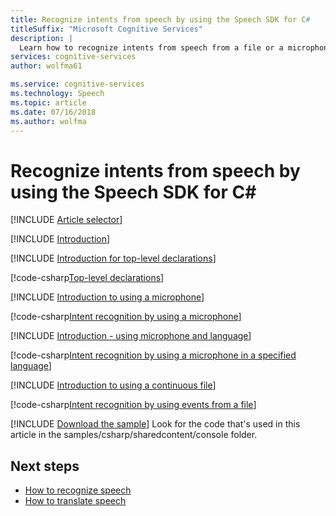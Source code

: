 ```yaml
---
title: Recognize intents from speech by using the Speech SDK for C#
titleSuffix: "Microsoft Cognitive Services"
description: |
  Learn how to recognize intents from speech from a file or a microphone by using the Speech SDK for C#.
services: cognitive-services
author: wolfma61

ms.service: cognitive-services
ms.technology: Speech
ms.topic: article
ms.date: 07/16/2018
ms.author: wolfma
---
```


# Recognize intents from speech by using the Speech SDK for C#

[!INCLUDE [Article selector](../../../includes/cognitive-services-speech-service-how-to-recognize-intents-from-speech-selector.md)]

[!INCLUDE [Introduction](../../../includes/cognitive-services-speech-service-how-to-recognize-intents-from-speech-intro.md)]

[!INCLUDE [Introduction for top-level declarations](../../../includes/cognitive-services-speech-service-how-to-toplevel-declarations.md)]

[!code-csharp[Top-level declarations](~/samples-cognitive-services-speech-sdk/samples/csharp/sharedcontent/console/intent_recognition_samples.cs#toplevel)]

[!INCLUDE [Introduction to using a microphone](../../../includes/cognitive-services-speech-service-how-to-recognize-intents-from-speech-microphone.md)]

[!code-csharp[Intent recognition by using a microphone](~/samples-cognitive-services-speech-sdk/samples/csharp/sharedcontent/console/intent_recognition_samples.cs#intentRecognitionWithMicrophone)]

[!INCLUDE [Introduction - using microphone and language](../../../includes/cognitive-services-speech-service-how-to-recognize-intents-from-speech-microphone-language.md)]

[!code-csharp[Intent recognition by using a microphone in a specified language](~/samples-cognitive-services-speech-sdk/samples/csharp/sharedcontent/console/intent_recognition_samples.cs#intentRecognitionWithLanguage)]

[!INCLUDE [Introduction to using a continuous file](../../../includes/cognitive-services-speech-service-how-to-recognize-intents-from-speech-continuous.md)]

[!code-csharp[Intent recognition by using events from a file](~/samples-cognitive-services-speech-sdk/samples/csharp/sharedcontent/console/intent_recognition_samples.cs#intentContinuousRecognitionWithFile)]

[!INCLUDE [Download the sample](../../../includes/cognitive-services-speech-service-speech-sdk-sample-download-h2.md)]
Look for the code that's used in this article in the samples/csharp/sharedcontent/console folder.

## Next steps

- [How to recognize speech](how-to-recognize-speech-csharp.md)
- [How to translate speech](how-to-translate-speech-csharp.md)
